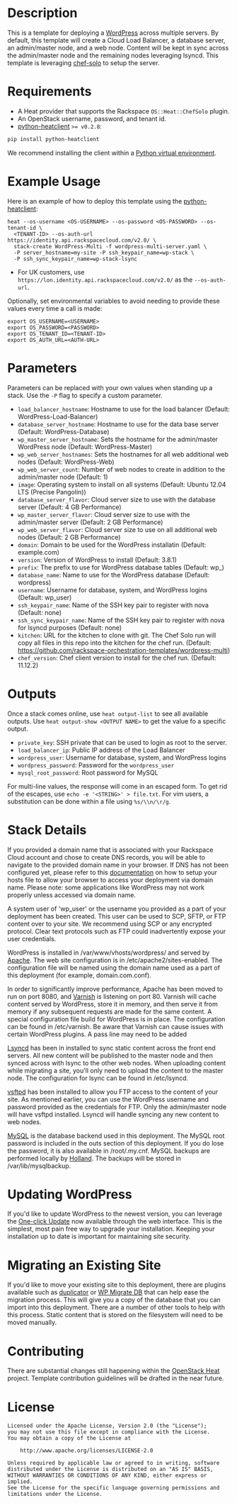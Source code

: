 Description
===========

This is a template for deploying a [WordPress](http://wordpress.org/) across
multiple servers. By default, this template will create a Cloud Load Balancer,
a database server, an admin/master node, and a web node. Content will be kept
in sync across the admin/master node and the remaining nodes leveraging lsyncd.
This template is leveraging [chef-solo](http://docs.opscode.com/chef_solo.html)
to setup the server.

Requirements
============
* A Heat provider that supports the Rackspace `OS::Heat::ChefSolo` plugin.
* An OpenStack username, password, and tenant id.
* [python-heatclient](https://github.com/openstack/python-heatclient)
`>= v0.2.8`:

```bash
pip install python-heatclient
```

We recommend installing the client within a [Python virtual
environment](http://www.virtualenv.org/).

Example Usage
=============
Here is an example of how to deploy this template using the
[python-heatclient](https://github.com/openstack/python-heatclient):

```
heat --os-username <OS-USERNAME> --os-password <OS-PASSWORD> --os-tenant-id \
  <TENANT-ID> --os-auth-url https://identity.api.rackspacecloud.com/v2.0/ \
  stack-create WordPress-Multi -f wordpress-multi-server.yaml \
  -P server_hostname=my-site -P ssh_keypair_name=wp-stack \
  -P ssh_sync_keypair_name=wp-stack-lsync
```

* For UK customers, use `https://lon.identity.api.rackspacecloud.com/v2.0/` as
the `--os-auth-url`.

Optionally, set environmental variables to avoid needing to provide these
values every time a call is made:

```
export OS_USERNAME=<USERNAME>
export OS_PASSWORD=<PASSWORD>
export OS_TENANT_ID=<TENANT-ID>
export OS_AUTH_URL=<AUTH-URL>
```

Parameters
==========
Parameters can be replaced with your own values when standing up a stack. Use
the `-P` flag to specify a custom parameter.

* `load_balancer_hostname`: Hostname to use for the load balancer (Default:
  WordPress-Load-Balancer)
* `database_server_hostname`: Hostname to use for the data base server
  (Default: WordPress-Database)
* `wp_master_server_hostname`: Sets the hostname for the admin/master WordPress
  node (Default: WordPress-Master)
* `wp_web_server_hostnames`: Sets the hostnames for all web additional web
  nodes (Default: WordPress-Web)
* `wp_web_server_count`: Number of web nodes to create in addition to the
  admin/master node (Default: 1)
* `image`: Operating system to install on all systems (Default: Ubuntu 12.04
  LTS (Precise Pangolin))
* `database_server_flavor`: Cloud server size to use with the database server
  (Default: 4 GB Performance)
* `wp_master_server_flavor`: Cloud server size to use with the admin/master
  server (Default: 2 GB Performance)
* `wp_web_server_flavor`: Cloud server size to use on all additional web nodes
  (Default: 2 GB Performance)
* `domain`: Domain to be used for the WordPress installatin  (Default:
  example.com)
* `version`: Version of WordPress to install (Default: 3.8.1)
* `prefix`: The prefix to use for WordPress database tables (Default: wp_)
* `database_name`: Name to use for the WordPress database (Default: wordpress)
* `username`: Username for database, system, and WordPress logins (Default:
  wp_user)
* `ssh_keypair_name`: Name of the SSH key pair to register with nova (Default:
  none)
* `ssh_sync_keypair_name`: Name of the SSH key pair to register with nova for
  lsyncd purposes (Default: none)
* `kitchen`: URL for the kitchen to clone with git. The Chef Solo run will copy
  all files in this repo into the kitchen for the chef run. (Default:
  https://github.com/rackspace-orchestration-templates/wordpress-multi)
* `chef_version`: Chef client version to install for the chef run.  (Default:
  11.12.2)

Outputs
=======
Once a stack comes online, use `heat output-list` to see all available outputs.
Use `heat output-show <OUTPUT NAME>` to get the value fo a specific output.

* `private_key`: SSH private that can be used to login as root to the server.
* `load_balancer_ip`: Public IP address of the Load Balancer
* `wordpress_user`: Username for database, system, and WordPress logins
* `wordpress_password`: Password for the `wordpress_user`
* `mysql_root_password`: Root password for MySQL

For multi-line values, the response will come in an escaped form. To get rid of
the escapes, use `echo -e '<STRING>' > file.txt`. For vim users, a substitution
can be done within a file using `%s/\\n/\r/g`.

Stack Details
=============
If you provided a domain name that is associated with your Rackspace Cloud
account and chose to create DNS records, you will be able to navigate to the
provided domain name in your browser. If DNS has not been configured yet,
please refer to this
[documentation](http://www.rackspace.com/knowledge_center/article/how-do-i-modify-my-hosts-file)
on how to setup your hosts file to allow your browser to access your deployment
via domain name. Please note: some applications like WordPress may not work
properly unless accessed via domain name.

A system user of 'wp_user' or the username you provided as a part of your
deployment has been created. This user can be used to SCP, SFTP, or FTP
content over to your site. We recommend using SCP or any encrypted protocol.
Clear text protocols such as FTP could inadvertently expose your user
credentials.

WordPress is installed in /var/www/vhosts/wordpress/ and served by
[Apache](http://httpd.apache.org/). The web site configuration is in
/etc/apache2/sites-enabled. The configuration file will be named using the
domain name used as a part of this deployment (for example, domain.com.conf).

In order to significantly improve performance, Apache has been moved to run on
port 8080, and [Varnish](https://www.varnish-cache.org/) is listening on port
80. Varnish will cache content served by WordPress, store it in memory, and
then serve it from memory if any subsequent requests are made for the same
content. A special configuration file build for WordPress is in place.
The configuration can be found in /etc/varnish. Be aware that Varnish can
cause issues with certain WordPress plugins. A pass line may need to be added

[Lsyncd](https://code.google.com/p/lsyncd/) has been in installed to sync
static content across the front end servers. All new content will be published
to the master node and then synced across with lsync to the other web nodes.
When uploading content while migrating a site, you'll only need to upload the
content to the master node. The configuration for lsync can be found in
/etc/lsyncd.

[vsftpd](https://security.appspot.com/vsftpd.html) has been installed to allow
you FTP access to the content of your site. As mentioned earlier, you can use
the WordPress username and password provided as the credentials for FTP. Only
the admin/master node will have vsftpd installed.  Lsyncd will handle syncing
any new content to web nodes.

[MySQL](http://www.mysql.com/) is the database backend used in this deployment.
The MySQL root password is included in the outs section of this deployment.
If you do lose the password, it is also available in /root/.my.cnf. MySQL
backups are performed locally by [Holland](http://wiki.hollandbackup.org/). The
backups will be stored in /var/lib/mysqlbackup.

Updating WordPress
==================
If you'd like to update WordPress to the newest version, you can leverage the
[One-click
Update](http://codex.wordpress.org/Updating_WordPress#One-click_Update) now
available through the web interface.  This is the simplest, most pain free way
to upgrade your installation.  Keeping your installation up to date is
important for maintaining site security.

Migrating an Existing Site
==========================
If you'd like to move your existing site to this deployment, there are plugins
available such as [duplicator](http://wordpress.org/plugins/duplicator/) or [WP
Migrate DB](http://wordpress.org/plugins/wp-migrate-db/) that can help ease the
migration process.  This will give you a copy of the database that you can
import into this deployment.  There are a number of other tools to help with
this process.  Static content that is stored on the filesystem will need to be
moved manually.

Contributing
============
There are substantial changes still happening within the [OpenStack
Heat](https://wiki.openstack.org/wiki/Heat) project. Template contribution
guidelines will be drafted in the near future.

License
=======
```
Licensed under the Apache License, Version 2.0 (the "License");
you may not use this file except in compliance with the License.
You may obtain a copy of the License at

    http://www.apache.org/licenses/LICENSE-2.0

Unless required by applicable law or agreed to in writing, software
distributed under the License is distributed on an "AS IS" BASIS,
WITHOUT WARRANTIES OR CONDITIONS OF ANY KIND, either express or implied.
See the License for the specific language governing permissions and
limitations under the License.
```
